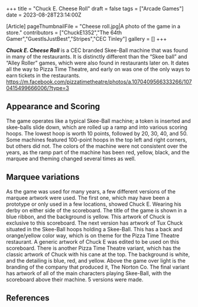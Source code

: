 +++
title = "Chuck E. Cheese Roll"
draft = false
tags = ["Arcade Games"]
date = 2023-08-28T23:14:00Z

[Article]
pageThumbnailFile = "Cheese roll.jpg|A photo of the game in a store."
contributors = ["ChuckE1352","The 64th Gamer","GuestIsJustBest","Stripes","CEC Tinley"]
gallery = []
+++


<b><i>Chuck E. Cheese Roll</b></i> is a CEC branded Skee-Ball machine that was found in many of the restaurants. It is distinctly different than the “Skee ball” and “Alley Roller” games, which were also found in restaurants later on. It dates all the way to Pizza Time Theatre, and early on was one of the only ways to earn tickets in the restaurants. <ref>https://m.facebook.com/pizzatimetheatre/photos/a.1070409566333266/1070415499666006/?type=3</ref>

<h2>Appearance and Scoring</h2>
The game operates like a typical Skee-Ball machine; a token is inserted and skee-balls slide down, which are rolled up a ramp and into various scoring hoops. The lowest hoop is worth 10 points, followed by 20, 30, 40, and 50. Some machines featured 100-point hoops in the top left and right corners, but others did not. The colors of the machine were not consistent over the years, as the ramp part of the machine has been red, yellow, black, and the marquee and theming changed several times as well.

<h2>Marquee variations</h2>
As the game was used for many years, a few different versions of the marquee artwork were used. The first one, which may have been a prototype or only used in a few locations, showed Chuck E. Wearing his derby on either side of the scoreboard. The title of the game is shown in a blue ribbon, and the background is yellow. This artwork of Chuck is exclusive to this scoreboard. The next version has artwork of Tux Chuck situated in the Skee-Ball hoops holding a Skee-Ball. This has a back and orange/yellow color way, which is on theme for the Pizza Time Theatre restaurant. A generic artwork of Chuck E was edited to be used on this scoreboard. There is another Pizza Time Theatre variant, which has the classic artwork of Chuck with his cane at the top. The background is white, and the detailing is blue, red, and yellow. Above the game over light is the branding of the company that produced it, The Norton Co. The final variant has artwork of all of the main characters playing Skee-Ball, with the scoreboard above their machine. 5 versions were made.




<h2>References</h2>

<references />